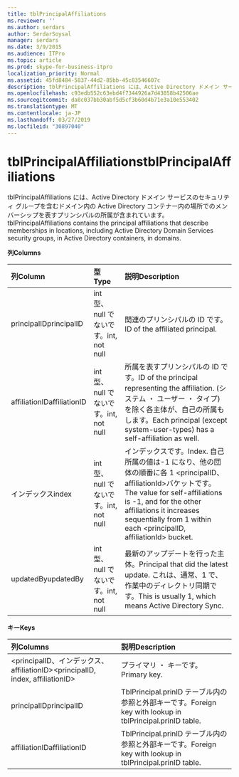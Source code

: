 ```yaml
---
title: tblPrincipalAffiliations
ms.reviewer: ''
ms.author: serdars
author: SerdarSoysal
manager: serdars
ms.date: 3/9/2015
ms.audience: ITPro
ms.topic: article
ms.prod: skype-for-business-itpro
localization_priority: Normal
ms.assetid: 45fd8484-5837-44d2-85bb-45c83546607c
description: tblPrincipalAffiliations には、Active Directory ドメイン サービスのセキュリティ グループを含むドメイン内の Active Directory コンテナー内の場所でのメンバーシップを表すプリンシパルの所属が含まれています。
ms.openlocfilehash: c93edb552c63ebd4f7344926a7d43858b42506ae
ms.sourcegitcommit: da8c037bb30abf5d5cf3b60d4b71e3a10e553402
ms.translationtype: MT
ms.contentlocale: ja-JP
ms.lasthandoff: 03/27/2019
ms.locfileid: "30897040"
---
```

# <a name="tblprincipalaffiliations"></a><span data-ttu-id="9d636-103">tblPrincipalAffiliations</span><span class="sxs-lookup"><span data-stu-id="9d636-103">tblPrincipalAffiliations</span></span>
 
<span data-ttu-id="9d636-104">tblPrincipalAffiliations には、Active Directory ドメイン サービスのセキュリティ グループを含むドメイン内の Active Directory コンテナー内の場所でのメンバーシップを表すプリンシパルの所属が含まれています。</span><span class="sxs-lookup"><span data-stu-id="9d636-104">tblPrincipalAffiliations contains the principal affiliations that describe memberships in locations, including Active Directory Domain Services security groups, in Active Directory containers, in domains.</span></span>
  
<span data-ttu-id="9d636-105">**列**</span><span class="sxs-lookup"><span data-stu-id="9d636-105">**Columns**</span></span>

|<span data-ttu-id="9d636-106">**列**</span><span class="sxs-lookup"><span data-stu-id="9d636-106">**Column**</span></span>|<span data-ttu-id="9d636-107">**型**</span><span class="sxs-lookup"><span data-stu-id="9d636-107">**Type**</span></span>|<span data-ttu-id="9d636-108">**説明**</span><span class="sxs-lookup"><span data-stu-id="9d636-108">**Description**</span></span>|
|:-----|:-----|:-----|
|<span data-ttu-id="9d636-109">principalID</span><span class="sxs-lookup"><span data-stu-id="9d636-109">principalID</span></span>  <br/> |<span data-ttu-id="9d636-110">int 型、null でないです。</span><span class="sxs-lookup"><span data-stu-id="9d636-110">int, not null</span></span>  <br/> |<span data-ttu-id="9d636-111">関連のプリンシパルの ID です。</span><span class="sxs-lookup"><span data-stu-id="9d636-111">ID of the affiliated principal.</span></span>  <br/> |
|<span data-ttu-id="9d636-112">affiliationID</span><span class="sxs-lookup"><span data-stu-id="9d636-112">affiliationID</span></span>  <br/> |<span data-ttu-id="9d636-113">int 型、null でないです。</span><span class="sxs-lookup"><span data-stu-id="9d636-113">int, not null</span></span>  <br/> |<span data-ttu-id="9d636-114">所属を表すプリンシパルの ID です。</span><span class="sxs-lookup"><span data-stu-id="9d636-114">ID of the principal representing the affiliation.</span></span> <span data-ttu-id="9d636-115">(システム ・ ユーザー ・ タイプ) を除く各主体が、自己の所属もします。</span><span class="sxs-lookup"><span data-stu-id="9d636-115">Each principal (except system-user-types) has a self-affiliation as well.</span></span>  <br/> |
|<span data-ttu-id="9d636-116">インデックス</span><span class="sxs-lookup"><span data-stu-id="9d636-116">index</span></span>  <br/> |<span data-ttu-id="9d636-117">int 型、null でないです。</span><span class="sxs-lookup"><span data-stu-id="9d636-117">int, not null</span></span>  <br/> |<span data-ttu-id="9d636-118">インデックスです。</span><span class="sxs-lookup"><span data-stu-id="9d636-118">Index.</span></span> <span data-ttu-id="9d636-119">自己所属の値は-1 になり、他の団体の順番に各 1 \<principalID、affiliationId\>バケットです。</span><span class="sxs-lookup"><span data-stu-id="9d636-119">The value for self-affiliations is -1, and for the other affiliations it increases sequentially from 1 within each \<principalID, affiliationId\> bucket.</span></span>  <br/> |
|<span data-ttu-id="9d636-120">updatedBy</span><span class="sxs-lookup"><span data-stu-id="9d636-120">updatedBy</span></span>  <br/> |<span data-ttu-id="9d636-121">int 型、null でないです。</span><span class="sxs-lookup"><span data-stu-id="9d636-121">int, not null</span></span>  <br/> |<span data-ttu-id="9d636-122">最新のアップデートを行った主体。</span><span class="sxs-lookup"><span data-stu-id="9d636-122">Principal that did the latest update.</span></span> <span data-ttu-id="9d636-123">これは、通常、1 で、作業中のディレクトリ同期です。</span><span class="sxs-lookup"><span data-stu-id="9d636-123">This is usually 1, which means Active Directory Sync.</span></span>  <br/> |
   
<span data-ttu-id="9d636-124">**キー**</span><span class="sxs-lookup"><span data-stu-id="9d636-124">**Keys**</span></span>

|<span data-ttu-id="9d636-125">**列**</span><span class="sxs-lookup"><span data-stu-id="9d636-125">**Columns**</span></span>|<span data-ttu-id="9d636-126">**説明**</span><span class="sxs-lookup"><span data-stu-id="9d636-126">**Description**</span></span>|
|:-----|:-----|
|<span data-ttu-id="9d636-127">\<principalID、インデックス、affiliationID\></span><span class="sxs-lookup"><span data-stu-id="9d636-127">\<principalID, index, affiliationID\></span></span>  <br/> |<span data-ttu-id="9d636-128">プライマリ ・ キーです。</span><span class="sxs-lookup"><span data-stu-id="9d636-128">Primary key.</span></span>  <br/> |
|<span data-ttu-id="9d636-129">principalID</span><span class="sxs-lookup"><span data-stu-id="9d636-129">principalID</span></span>  <br/> |<span data-ttu-id="9d636-130">TblPrincipal.prinID テーブル内の参照と外部キーです。</span><span class="sxs-lookup"><span data-stu-id="9d636-130">Foreign key with lookup in tblPrincipal.prinID table.</span></span>  <br/> |
|<span data-ttu-id="9d636-131">affiliationID</span><span class="sxs-lookup"><span data-stu-id="9d636-131">affiliationID</span></span>  <br/> |<span data-ttu-id="9d636-132">TblPrincipal.prinID テーブル内の参照と外部キーです。</span><span class="sxs-lookup"><span data-stu-id="9d636-132">Foreign key with lookup in tblPrincipal.prinID table.</span></span>  <br/> |
   

